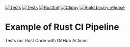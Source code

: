 [![Tests](https://github.com/nogibjj/github-actions-rust-example/actions/workflows/tests.yml/badge.svg)](https://github.com/nogibjj/github-actions-rust-example/actions/workflows/tests.yml)
[![Tests](https://github.com/ghourimarti/MLOPs-C2M5-github-actions-rust-example/actions/workflows/tests.yml/badge.svg)](https://github.com/ghourimarti/MLOPs-C2M5-github-actions-rust-example/actions/workflows/tests.yml)
[![Rustfmt](https://github.com/ghourimarti/MLOPs-C2M5-github-actions-rust-example/actions/workflows/rustfmt.yml/badge.svg)](https://github.com/ghourimarti/MLOPs-C2M5-github-actions-rust-example/actions/workflows/rustfmt.yml)
[![Clippy](https://github.com/ghourimarti/MLOPs-C2M5-github-actions-rust-example/actions/workflows/lint.yml/badge.svg)](https://github.com/ghourimarti/MLOPs-C2M5-github-actions-rust-example/actions/workflows/lint.yml)
[![Build binary release](https://github.com/ghourimarti/MLOPs-C2M5-github-actions-rust-example/actions/workflows/release.yml/badge.svg)](https://github.com/ghourimarti/MLOPs-C2M5-github-actions-rust-example/actions/workflows/release.yml)

# Example of Rust CI Pipeline

Tests our Rust Code with GitHub Actions
